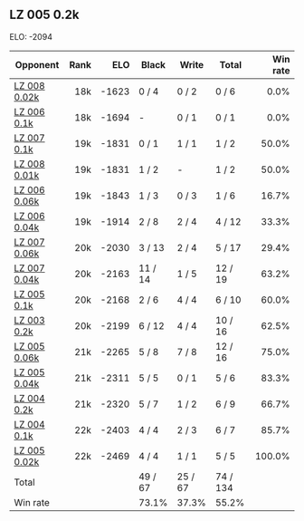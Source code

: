 ## LZ 005 0.2k ##

ELO: -2094

Opponent | Rank | ELO | Black | Write | Total | Win rate
---------|-----:|----:|-------|-------|-------|-------:
[LZ 008 0.02k](LZ%20008%200.02k.md) | 18k | -1623 | 0 / 4 | 0 / 2 | 0 / 6 | 0.0%
[LZ 006 0.1k](LZ%20006%200.1k.md) | 18k | -1694 | - | 0 / 1 | 0 / 1 | 0.0%
[LZ 007 0.1k](LZ%20007%200.1k.md) | 19k | -1831 | 0 / 1 | 1 / 1 | 1 / 2 | 50.0%
[LZ 008 0.01k](LZ%20008%200.01k.md) | 19k | -1831 | 1 / 2 | - | 1 / 2 | 50.0%
[LZ 006 0.06k](LZ%20006%200.06k.md) | 19k | -1843 | 1 / 3 | 0 / 3 | 1 / 6 | 16.7%
[LZ 006 0.04k](LZ%20006%200.04k.md) | 19k | -1914 | 2 / 8 | 2 / 4 | 4 / 12 | 33.3%
[LZ 007 0.06k](LZ%20007%200.06k.md) | 20k | -2030 | 3 / 13 | 2 / 4 | 5 / 17 | 29.4%
[LZ 007 0.04k](LZ%20007%200.04k.md) | 20k | -2163 | 11 / 14 | 1 / 5 | 12 / 19 | 63.2%
[LZ 005 0.1k](LZ%20005%200.1k.md) | 20k | -2168 | 2 / 6 | 4 / 4 | 6 / 10 | 60.0%
[LZ 003 0.2k](LZ%20003%200.2k.md) | 20k | -2199 | 6 / 12 | 4 / 4 | 10 / 16 | 62.5%
[LZ 005 0.06k](LZ%20005%200.06k.md) | 21k | -2265 | 5 / 8 | 7 / 8 | 12 / 16 | 75.0%
[LZ 005 0.04k](LZ%20005%200.04k.md) | 21k | -2311 | 5 / 5 | 0 / 1 | 5 / 6 | 83.3%
[LZ 004 0.2k](LZ%20004%200.2k.md) | 21k | -2320 | 5 / 7 | 1 / 2 | 6 / 9 | 66.7%
[LZ 004 0.1k](LZ%20004%200.1k.md) | 22k | -2403 | 4 / 4 | 2 / 3 | 6 / 7 | 85.7%
[LZ 005 0.02k](LZ%20005%200.02k.md) | 22k | -2469 | 4 / 4 | 1 / 1 | 5 / 5 | 100.0%
Total | | | 49 / 67 | 25 / 67 | 74 / 134 | 
Win rate| | | 73.1% | 37.3% | 55.2% | 
